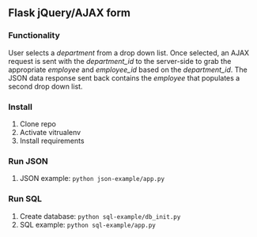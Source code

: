 ## Flask jQuery/AJAX form

### Functionality

User selects a *department* from a drop down list. Once selected, an AJAX request is sent with the *department_id* to the server-side to grab the appropriate *employee* and *employee_id* based on the *department_id*. The JSON data response sent back contains the *employee* that populates a second drop down list.

### Install

1. Clone repo
1. Activate vitrualenv
1. Install requirements

### Run JSON

1. JSON example: `python json-example/app.py`

### Run SQL

1. Create database: `python sql-example/db_init.py`
1. SQL example: `python sql-example/app.py`

